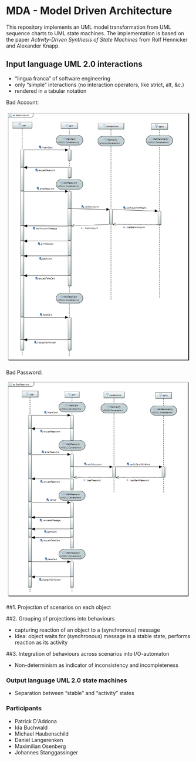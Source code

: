 # MDA - Model Driven Architecture

This repository implements an UML model transformation from UML sequence charts to UML state machines. The implementation is based on the paper *Activity-Driven Synthesis of State Machines* from Rolf Hennicker and Alexander Knapp.


## Input language UML 2.0 interactions
* “lingua franca” of software engineering
* only “simple” interactions (no interaction operators, like strict, alt, &c.)
* rendered in a tabular notation

Bad Account:

![Bad Account](/images/bad_account.PNG)  

Bad Password:

![Bad Password](/images/bad_password.PNG)

##1. Projection of scenarios on each object

##2. Grouping of projections into behaviours
 * capturing reaction of an object to a (synchronous) message
 * Idea: object waits for (synchronous) message in a stable state, performs reaction as its activity

##3. Integration of behaviours across scenarios into I/O-automaton
 * Non-determinism as indicator of inconsistency and incompleteness

### Output language UML 2.0 state machines
 * Separation between “stable” and “activity” states

### Participants
 * Patrick D'Addona
 * Ida Buchwald
 * Michael Haubenschild
 * Daniel Langerenken
 * Maximilian Osenberg
 * Johannes Stanggassinger
